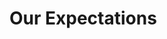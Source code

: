 # Our Expectations

<!--

* We are not perfect - we do make errors - don’t hesitate if you see something
* We are primarily Software Engineers, not Teachers
* Ask questions early!
* Stop us if we’re going too fast
* Be honest

-->
